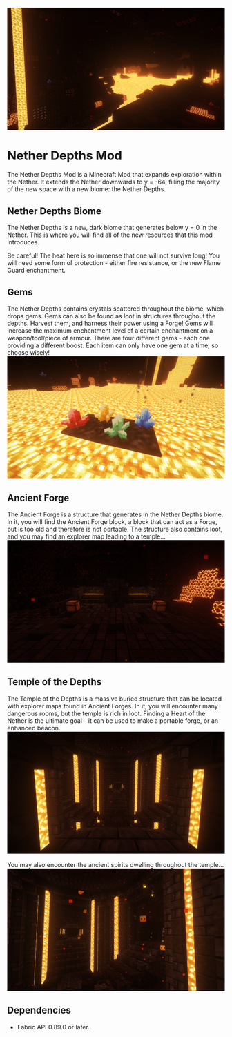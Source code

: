 ![](./screenshots/preview.png)
# Nether Depths Mod
The Nether Depths Mod is a Minecraft Mod that expands exploration within the Nether. It extends the Nether downwards to y = -64, filling the majority of the new space with a new biome: the Nether Depths.

## Nether Depths Biome
The Nether Depths is a new, dark biome that generates below y = 0 in the Nether. This is where you will find all of the new resources that this mod introduces.

Be careful! The heat here is so immense that one will not survive long! You will need some form of protection - either fire resistance, or the new Flame Guard enchantment.

## Gems
The Nether Depths contains crystals scattered throughout the biome, which drops gems. Gems can also be found as loot in structures throughout the depths. Harvest them, and harness their power using a Forge! Gems will increase the maximum enchantment level of a certain enchantment on a weapon/tool/piece of armour. There are four different gems - each one providing a different boost. Each item can only have one gem at a time, so choose wisely!
![](./screenshots/crystals.png)

## Ancient Forge
The Ancient Forge is a structure that generates in the Nether Depths biome. In it, you will find the Ancient Forge block, a block that can act as a Forge, but is too old and therefore is not portable. The structure also contains loot, and you may find an explorer map leading to a temple...
![](./screenshots/ancientforge.png)

## Temple of the Depths
The Temple of the Depths is a massive buried structure that can be located with explorer maps found in Ancient Forges. In it, you will encounter many dangerous rooms, but the temple is rich in loot. Finding a Heart of the Nether is the ultimate goal - it can be used to make a portable forge, or an enhanced beacon.
![](./screenshots/temple.png)

You may also encounter the ancient spirits dwelling throughout the temple...
![](./screenshots/spirits.png)


## Dependencies
- Fabric API 0.89.0 or later.
